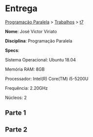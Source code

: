 # Entrega
[Programação Paralela](https://github.com/jviriato/elc139-2019a) > [Trabalhos](trabalhos) > [t7](/trabalhos/t7)

**Nome**: José Victor Viriato

**Disciplina**: Programação Paralela

**Specs**:

Sistema Operacional: Ubuntu 18.04

Memória RAM: 8GB

Processador: Intel(R) Core(TM) i5-5200U

Frequência: 2.20GHz

Núcleos: 2

## Parte 1

## Parte 2


